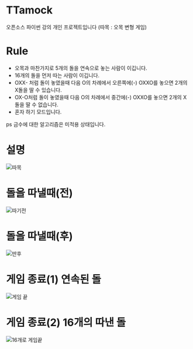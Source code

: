 # TTamock
오픈소스 파이썬 강의 개인 프로젝트입니다 (따목 : 오목 변형 게임)

# Rule
- 오목과 마찬가지로 5개의 돌을 연속으로 놓는 사람이 이깁니다.
- 16개의 돌을 먼저 따는 사람이 이깁니다.
- OXX-   처럼 돌이 놓였을때 다음 O의 차례에서 오른쪽에(-) OXXO를 놓으면 2개의 X돌을 딸 수 있습니다.
- OX-O처럼 돌이 놓였을때 다음 O의 차례에서 중간에(-) OXXO를 놓으면 2개의 X돌을 딸 수 없습니다.
- 혼자 하기 모드입니다. 

ps 금수에 대한 알고리즘은 미적용 상태입니다.

# 설명
![따목](https://user-images.githubusercontent.com/49090167/96286940-1c02b400-101c-11eb-9976-37f92796c6ba.JPG)

# 돌을 따낼때(전)
![따기전](https://user-images.githubusercontent.com/49090167/96286949-1f963b00-101c-11eb-88e7-cd542836cb25.JPG)
# 돌을 따낼때(후)
![딴후](https://user-images.githubusercontent.com/49090167/96286947-1efda480-101c-11eb-8187-f28b23bfab27.JPG)

# 게임 종료(1) 연속된 돌
![게임 끝](https://user-images.githubusercontent.com/49090167/96286946-1efda480-101c-11eb-83da-ed143c988c30.JPG)
# 게임 종료(2) 16개의 따낸 돌
![16개로 게임끝](https://user-images.githubusercontent.com/49090167/96286950-1f963b00-101c-11eb-866b-6cf581730a69.JPG)
